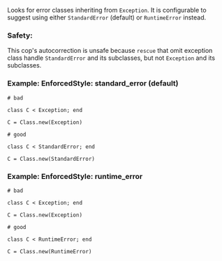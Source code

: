 Looks for error classes inheriting from `Exception`.
It is configurable to suggest using either `StandardError` (default) or
`RuntimeError` instead.

### Safety:

This cop's autocorrection is unsafe because `rescue` that omit
exception class handle `StandardError` and its subclasses,
but not `Exception` and its subclasses.

### Example: EnforcedStyle: standard_error (default)
    # bad

    class C < Exception; end

    C = Class.new(Exception)

    # good

    class C < StandardError; end

    C = Class.new(StandardError)

### Example: EnforcedStyle: runtime_error
    # bad

    class C < Exception; end

    C = Class.new(Exception)

    # good

    class C < RuntimeError; end

    C = Class.new(RuntimeError)